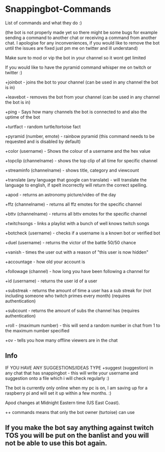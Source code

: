 # Snappingbot-Commands
List of commands and what they do :) 



(the bot is not properly made yet so there might be some bugs for example sending a command to another chat or receiving a command from another chat. I apologise for any inconveniences, if you would like to remove the bot until the issues are fixed just pm me on twitter and ill understand) 

Make sure to mod or vip the bot in your channel so it wont get limited

If you would like to have the pyramid command whisper me on twitch or twitter :) 

+joinbot - joins the bot to your channel (can be used in any channel the bot is in)

+leavebot - removes the bot from your channel (can be used in any channel the bot is in)

+ping - Says how many channels the bot is connected to and also the uptime of the bot 

+turtfact - random turtle/tortoise fact

+pyramid (number, emote) - rainbow pyramid (this command needs to be requested and is disabled by default)

+color (username) - Shows the colour of a username and the hex value

+topclip (channelname) - shows the top clip of all time for specific channel

+streaminfo (channelname) - shows title, category and viewcount 

+translate (any language that google can translate) - will translate the language to english, if spelt incorrectly will return the correct spelling.

+apod - returns an astronomy picture/video of the day

+ffz (channelname)  - returns all ffz emotes for the specific channel

+bttv (channelname) - returns all bttv emotes for the specific channel

+twitchsongs - links a playlist with a bunch of well knows twitch songs

+botcheck (username) - checks if a username is a known bot or verified bot 

+duel (username) - returns the victor of the battle 50/50 chance

+vanish - times the user out with a reason of "this user is now hidden"

+accountage - how old your account is

+followage  (channel) - how long you have been following a channel for

+id (username) - returns the user id of a user
 
+substreak - returns the amount of time a user has a sub streak for (not including someone who twitch primes every month) (requires authentication)
 
+subcount - returns the amount of subs the channel has (requires authentication)

+roll - (maximum number) - this will send a random number in chat from 1 to the maximum number specified

+ov - tells you how many offline viewers are in the chat 

Info
---------------------------------------------------------------------------------------------------------------------------------------------------------------------------------
IF YOU HAVE ANY SUGGESTIONS/IDEAS TYPE +suggest (suggestion) in any chat that has snappingbot - this will write  your username and suggestion onto a file which i will check regularly :) 

The bot is currently only online when my pc is on, I am saving up for a raspberry pi and will set it up within a few months. :) 

Apod changes at Midnight Eastern time (US East Coast). 

++ commands means that only the bot owner (turtoise) can use

If you make the bot say anything against twitch TOS you will be put on the banlist and you will not be able to use this bot again. 
---------------------------------------------------------------------------------------------------------------------------------------------------------------------------------
